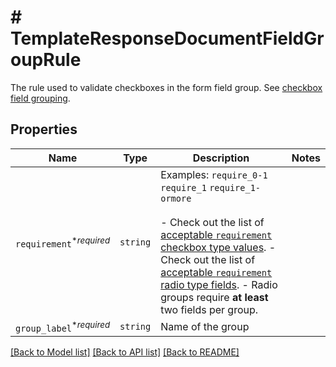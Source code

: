 # # TemplateResponseDocumentFieldGroupRule

The rule used to validate checkboxes in the form field group. See [checkbox field grouping](/api/reference/constants/#checkbox-field-grouping).

## Properties

Name | Type | Description | Notes
------------ | ------------- | ------------- | -------------
| `requirement`<sup>*_required_</sup> | ```string``` |  Examples: `require_0-1` `require_1` `require_1-ormore`<br><br>- Check out the list of [acceptable `requirement` checkbox type values](/api/reference/constants/#checkbox-field-grouping). - Check out the list of [acceptable `requirement` radio type fields](/api/reference/constants/#radio-field-grouping). - Radio groups require **at least** two fields per group.  |  |
| `group_label`<sup>*_required_</sup> | ```string``` |  Name of the group  |  |

[[Back to Model list]](../../README.md#models) [[Back to API list]](../../README.md#endpoints) [[Back to README]](../../README.md)
